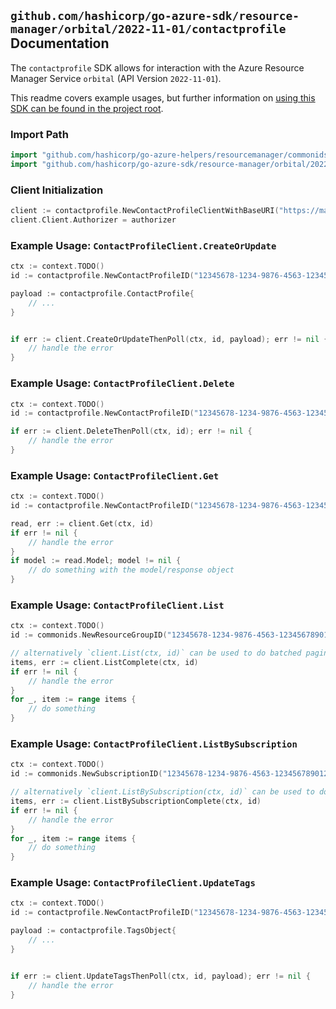 
## `github.com/hashicorp/go-azure-sdk/resource-manager/orbital/2022-11-01/contactprofile` Documentation

The `contactprofile` SDK allows for interaction with the Azure Resource Manager Service `orbital` (API Version `2022-11-01`).

This readme covers example usages, but further information on [using this SDK can be found in the project root](https://github.com/hashicorp/go-azure-sdk/tree/main/docs).

### Import Path

```go
import "github.com/hashicorp/go-azure-helpers/resourcemanager/commonids"
import "github.com/hashicorp/go-azure-sdk/resource-manager/orbital/2022-11-01/contactprofile"
```


### Client Initialization

```go
client := contactprofile.NewContactProfileClientWithBaseURI("https://management.azure.com")
client.Client.Authorizer = authorizer
```


### Example Usage: `ContactProfileClient.CreateOrUpdate`

```go
ctx := context.TODO()
id := contactprofile.NewContactProfileID("12345678-1234-9876-4563-123456789012", "example-resource-group", "contactProfileValue")

payload := contactprofile.ContactProfile{
	// ...
}


if err := client.CreateOrUpdateThenPoll(ctx, id, payload); err != nil {
	// handle the error
}
```


### Example Usage: `ContactProfileClient.Delete`

```go
ctx := context.TODO()
id := contactprofile.NewContactProfileID("12345678-1234-9876-4563-123456789012", "example-resource-group", "contactProfileValue")

if err := client.DeleteThenPoll(ctx, id); err != nil {
	// handle the error
}
```


### Example Usage: `ContactProfileClient.Get`

```go
ctx := context.TODO()
id := contactprofile.NewContactProfileID("12345678-1234-9876-4563-123456789012", "example-resource-group", "contactProfileValue")

read, err := client.Get(ctx, id)
if err != nil {
	// handle the error
}
if model := read.Model; model != nil {
	// do something with the model/response object
}
```


### Example Usage: `ContactProfileClient.List`

```go
ctx := context.TODO()
id := commonids.NewResourceGroupID("12345678-1234-9876-4563-123456789012", "example-resource-group")

// alternatively `client.List(ctx, id)` can be used to do batched pagination
items, err := client.ListComplete(ctx, id)
if err != nil {
	// handle the error
}
for _, item := range items {
	// do something
}
```


### Example Usage: `ContactProfileClient.ListBySubscription`

```go
ctx := context.TODO()
id := commonids.NewSubscriptionID("12345678-1234-9876-4563-123456789012")

// alternatively `client.ListBySubscription(ctx, id)` can be used to do batched pagination
items, err := client.ListBySubscriptionComplete(ctx, id)
if err != nil {
	// handle the error
}
for _, item := range items {
	// do something
}
```


### Example Usage: `ContactProfileClient.UpdateTags`

```go
ctx := context.TODO()
id := contactprofile.NewContactProfileID("12345678-1234-9876-4563-123456789012", "example-resource-group", "contactProfileValue")

payload := contactprofile.TagsObject{
	// ...
}


if err := client.UpdateTagsThenPoll(ctx, id, payload); err != nil {
	// handle the error
}
```
